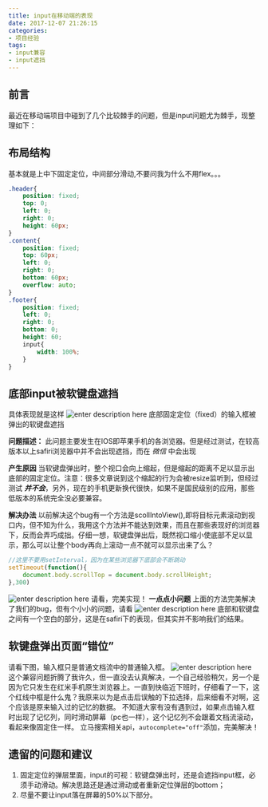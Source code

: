 ```yaml
---
title: input在移动端的表现
date: 2017-12-07 21:26:15
categories:
- 项目经验
tags: 
- input兼容
- input遮挡
---
```


## 前言
最近在移动端项目中碰到了几个比较棘手的问题，但是input问题尤为棘手，现整理如下：

## 布局结构
基本就是上中下固定定位，中间部分滑动,不要问我为什么不用flex。。。
```css
.header{
    position: fixed;
    top: 0;
    left: 0;
    right: 0;
    height: 60px;
}
.content{
    position: fixed;
    top: 60px;
    left: 0;
    right: 0;
    bottom: 60px;
    overflow: auto;
}
.footer{
    position: fixed;
    left: 0;
    right: 0;
    bottom: 0;
    height: 60;
    input{
        width: 100%;
    }
}
```

## 底部input被软键盘遮挡

具体表现就是这样
![enter description here][1]
底部固定定位（fixed）的输入框被弹出的软键盘遮挡

**问题描述：** 此问题主要发生在IOS即苹果手机的各浏览器。但是经过测试，在较高版本以上safiri浏览器中并不会出现遮挡，而在 *微信* 中会出现

**产生原因** 当软键盘弹出时，整个视口会向上缩起，但是缩起的距离不足以显示出底部的固定定位。注意：很多文章说到这个缩起的行为会被resize监听到，但经过测试 ***并不会***，另外，现在的手机更新换代很快，如果不是国民级别的应用，那些低版本的系统完全没必要兼容。

**解决办法** 以前解决这个bug有一个方法是scollIntoView(),即将目标元素滚动到视口内，但不知为什么，我用这个方法并不能达到效果，而且在那些表现好的浏览器下，反而会弄巧成拙。仔细一想，软键盘弹出后，既然视口缩小使底部不足以显示，那么可以让整个body再向上滚动一点不就可以显示出来了么？
```javascript
//这里不要用setInterval，因为在某些浏览器下底部会不断跳动
setTimeout(function(){
    document.body.scrollTop = document.body.scrollHeight;
},300)
```
![enter description here][2]
请看，完美实现！
**一点点小问题** 上面的方法完美解决了我们的bug，但有个小小的问题，请看
![enter description here][3]
底部和软键盘之间有一个空白的部分，这是在safiri下的表现，但其实并不影响我们的结果。

## 软键盘弹出页面“错位”
请看下图，输入框只是普通文档流中的普通输入框。
![enter description here][4]
这个兼容问题折腾了我许久，但一直没去认真解决，一个自己经验稍欠，另一个是因为它只发生在红米手机原生浏览器上。一直到快临近下班时，仔细看了一下，这个红线中框是什么鬼？我原来以为是点击后误触的下拉选择，后来细看不对啊，这个应该是原来输入过的记忆的数据。
不知道大家有没有遇到过，如果点击输入框时出现了记忆列，同时滑动屏幕（pc也一样），这个记忆列不会跟着文档流滚动，看起来像固定住一样。
立马搜索相关api，`autocomplete="off"`添加，完美解决！

## 遗留的问题和建议
 1. 固定定位的弹层里面，input的可视：软键盘弹出时，还是会遮挡input框，必须手动滑动。解决思路还是通过滑动或者重新定位弹层的bottom；
 1. 尽量不要让input落在屏幕的50%以下部分。

[1]: https://blog-images-1252854786.cos.ap-guangzhou.myqcloud.com/imgs/frontend/input1.png "input1.png"
[2]: https://blog-images-1252854786.cos.ap-guangzhou.myqcloud.com/imgs/frontend/input2.png "input2.png"
[3]: https://blog-images-1252854786.cos.ap-guangzhou.myqcloud.com/imgs/frontend/input3.png "input3.png"
[4]: https://blog-images-1252854786.cos.ap-guangzhou.myqcloud.com/imgs/frontend/input4.png "input4.png"